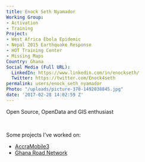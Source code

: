 ```yaml
---
title: Enock Seth Nyamador
Working Group:
- Activation
- Training
Project:
- West Africa Ebola Epidemic
- Nepal 2015 Earthquake Response
- HOT Training Center
- Missing Maps
Country: Ghana
Social Media (Full URL):
  LinkedIn: https://www.linkedin.com/in/enockseth/
  Twitter: https://twitter.com/Enock4seth
permalink: users/enock_seth_nyamador
Photo: "/uploads/picture-370-1492038845.jpg"
date: '2017-02-28 14:02:59 Z'
---
```

<p>Open Source, OpenData and GIS enthusiast</p><p>&nbsp;</p><p>Some projects I've worked on:</p><ul><li><a title="AccraMobile3" href="https://wiki.openstreetmap.org/wiki/AccraMobile3" target="_blank">AccraMobile3</a></li><li><a href="http://tasks.hotosm.org/project/3258" target="_blank">Ghana Road Network</a></li></ul>
